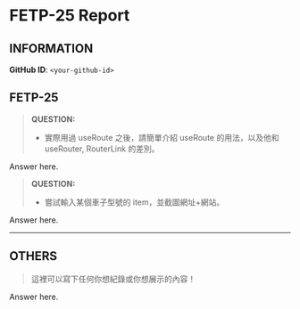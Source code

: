 # FETP-25 Report

## INFORMATION

**GitHub ID**: `<your-github-id>`

## FETP-25

> **QUESTION:**
>
> - 實際用過 useRoute 之後，請簡單介紹 useRoute 的用法，以及他和 useRouter, RouterLink 的差別。

Answer here.

> **QUESTION:**
>
> - 嘗試輸入某個車子型號的 item，並截圖網址+網站。

Answer here.

---

## OTHERS

> 這裡可以寫下任何你想紀錄或你想展示的內容！

Answer here.
